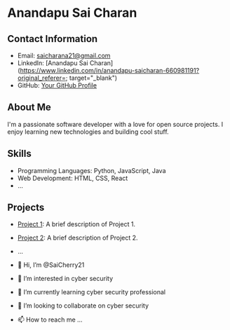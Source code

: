 # Anandapu Sai Charan

## Contact Information

- Email: saicharana21@gmail.com
- LinkedIn: [Anandapu Sai Charan](https://www.linkedin.com/in/anandapu-saicharan-660981191?original_referer=; target="_blank")
- GitHub: [Your GitHub Profile](https://github.com/yourusername)

## About Me

I'm a passionate software developer with a love for open source projects. I enjoy learning new technologies and building cool stuff.

## Skills

- Programming Languages: Python, JavaScript, Java
- Web Development: HTML, CSS, React
- ...

## Projects

- [Project 1](link-to-project-1): A brief description of Project 1.
- [Project 2](link-to-project-2): A brief description of Project 2.
- ...





- 👋 Hi, I’m @SaiCherry21
- 👀 I’m interested in cyber security
- 🌱 I’m currently learning cyber security professional
- 💞️ I’m looking to collaborate on cyber security
- 📫 How to reach me ...

<!---
SaiCherry21/SaiCherry21 is a ✨ special ✨ repository because its `README.md` (this file) appears on your GitHub profile.
You can click the Preview link to take a look at your changes.
--->
